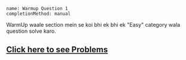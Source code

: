 ```ngMeta
name: Warmup Question 1
completionMethod: manual
```

WarmUp waale section mein se koi bhi ek bhi ek "Easy" category wala question solve karo.

## [Click here to see Problems](https://www.hackerrank.com/interview/interview-preparation-kit/warmup/challenges)
